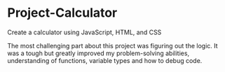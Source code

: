 # Project-Calculator
Create a calculator using JavaScript, HTML, and CSS

The most challenging part about this project was figuring out the logic. It was a tough but greatly improved my problem-solving abilities, understanding of functions, variable types and how to debug code.
